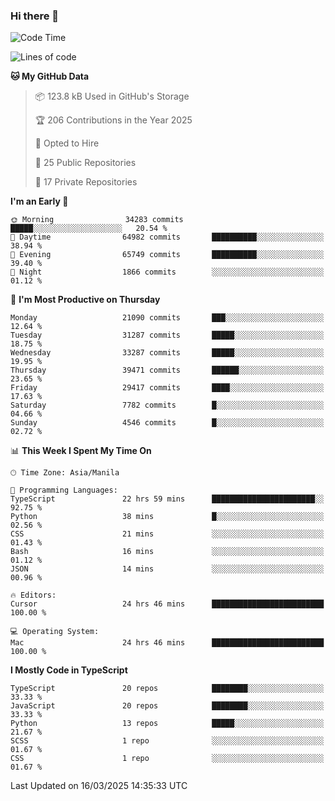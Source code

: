 ### Hi there 👋

<!--START_SECTION:waka-->
![Code Time](http://img.shields.io/badge/Code%20Time-1%2C544%20hrs%2042%20mins-blue)

![Lines of code](https://img.shields.io/badge/From%20Hello%20World%20I%27ve%20Written-63.9%20million%20lines%20of%20code-blue)

**🐱 My GitHub Data** 

> 📦 123.8 kB Used in GitHub's Storage 
 > 
> 🏆 206 Contributions in the Year 2025
 > 
> 💼 Opted to Hire
 > 
> 📜 25 Public Repositories 
 > 
> 🔑 17 Private Repositories 
 > 
**I'm an Early 🐤** 

```text
🌞 Morning                34283 commits       █████░░░░░░░░░░░░░░░░░░░░   20.54 % 
🌆 Daytime                64982 commits       ██████████░░░░░░░░░░░░░░░   38.94 % 
🌃 Evening                65749 commits       ██████████░░░░░░░░░░░░░░░   39.40 % 
🌙 Night                  1866 commits        ░░░░░░░░░░░░░░░░░░░░░░░░░   01.12 % 
```
📅 **I'm Most Productive on Thursday** 

```text
Monday                   21090 commits       ███░░░░░░░░░░░░░░░░░░░░░░   12.64 % 
Tuesday                  31287 commits       █████░░░░░░░░░░░░░░░░░░░░   18.75 % 
Wednesday                33287 commits       █████░░░░░░░░░░░░░░░░░░░░   19.95 % 
Thursday                 39471 commits       ██████░░░░░░░░░░░░░░░░░░░   23.65 % 
Friday                   29417 commits       ████░░░░░░░░░░░░░░░░░░░░░   17.63 % 
Saturday                 7782 commits        █░░░░░░░░░░░░░░░░░░░░░░░░   04.66 % 
Sunday                   4546 commits        █░░░░░░░░░░░░░░░░░░░░░░░░   02.72 % 
```


📊 **This Week I Spent My Time On** 

```text
🕑︎ Time Zone: Asia/Manila

💬 Programming Languages: 
TypeScript               22 hrs 59 mins      ███████████████████████░░   92.75 % 
Python                   38 mins             █░░░░░░░░░░░░░░░░░░░░░░░░   02.56 % 
CSS                      21 mins             ░░░░░░░░░░░░░░░░░░░░░░░░░   01.43 % 
Bash                     16 mins             ░░░░░░░░░░░░░░░░░░░░░░░░░   01.12 % 
JSON                     14 mins             ░░░░░░░░░░░░░░░░░░░░░░░░░   00.96 % 

🔥 Editors: 
Cursor                   24 hrs 46 mins      █████████████████████████   100.00 % 

💻 Operating System: 
Mac                      24 hrs 46 mins      █████████████████████████   100.00 % 
```

**I Mostly Code in TypeScript** 

```text
TypeScript               20 repos            ████████░░░░░░░░░░░░░░░░░   33.33 % 
JavaScript               20 repos            ████████░░░░░░░░░░░░░░░░░   33.33 % 
Python                   13 repos            █████░░░░░░░░░░░░░░░░░░░░   21.67 % 
SCSS                     1 repo              ░░░░░░░░░░░░░░░░░░░░░░░░░   01.67 % 
CSS                      1 repo              ░░░░░░░░░░░░░░░░░░░░░░░░░   01.67 % 
```




 Last Updated on 16/03/2025 14:35:33 UTC
<!--END_SECTION:waka-->
